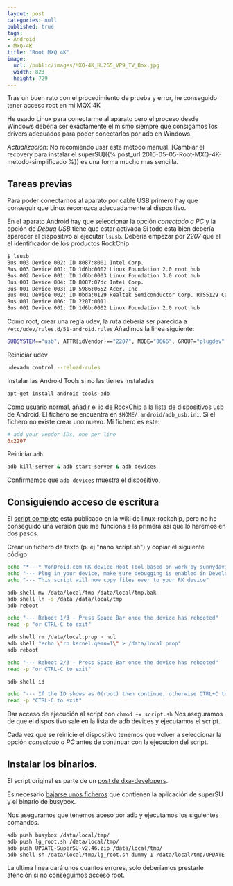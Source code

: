 ```yaml
---
layout: post
categories: null
published: true
tags:
- Android
- MXQ-4K
title: "Root MXQ 4K"
image:
  url: /public/images/MXQ-4K_H.265_VP9_TV_Box.jpg
  width: 823
  height: 729
---
```


Tras un buen rato con el procedimiento de prueba y error, he conseguido tener acceso root en mi MQX 4K

He usado Linux para conectarme al aparato pero el proceso desde Windows debería ser exactamente el mismo siempre que consigamos los drivers adecuados para poder conectarlos por adb en Windows.

<!-- leer mas -->

*Actualización*: No recomiendo usar este metodo manual. [Cambiar el recovery para instalar el superSU]({% post_url 2016-05-05-Root-MXQ-4K-metodo-simplificado %}) es una forma mucho mas sencilla.

## Tareas previas ##

Para poder conectarnos al aparato por cable USB primero hay que conseguir que Linux reconozca adecuadamente al dispositivo.

En el aparato Android hay que seleccionar la opción *conectado a PC* y la opción de *Debug USB* tiene que estar activada
Si todo esta bien debería aparecer el dispositivo al ejecutar `lsusb`. Debería empezar por *2207* que el el identificador de los productos RockChip

```bash
$ lsusb
Bus 003 Device 002: ID 8087:8001 Intel Corp. 
Bus 003 Device 001: ID 1d6b:0002 Linux Foundation 2.0 root hub
Bus 002 Device 001: ID 1d6b:0003 Linux Foundation 3.0 root hub
Bus 001 Device 004: ID 8087:07dc Intel Corp. 
Bus 001 Device 003: ID 5986:0652 Acer, Inc 
Bus 001 Device 002: ID 0bda:0129 Realtek Semiconductor Corp. RTS5129 Card Reader Controller
Bus 001 Device 006: ID 2207:0011  
Bus 001 Device 001: ID 1d6b:0002 Linux Foundation 2.0 root hub
```

Como root, crear una regla udev, la ruta deberia ser parecida a `/etc/udev/rules.d/51-android.rules`
Añadimos la linea siguiente:

```bash
SUBSYSTEM=="usb", ATTR{idVendor}=="2207", MODE="0666", GROUP="plugdev"
```

Reiniciar udev

```bash
udevadm control --reload-rules
```

Instalar las Android Tools si no las tienes instaladas

```bash
apt-get install android-tools-adb

```

Como usuario normal, añadir el id de RockChip a la lista de dispositivos usb de Android. El fichero se encuentra en `$HOME/.android/adb_usb.ini`.
Si el fichero no existe crear uno nuevo. Mi fichero es este:

```ini
# add your vendor IDs, one per line
0x2207
```

Reiniciar `adb` 

```bash
adb kill-server & adb start-server & adb devices
```

Confirmamos que `adb devices` muestra el dispositivo, 

## Consiguiendo acceso de escritura ##

El [script completo](http://www.linux-rockchip.info/mw/index.php?title=Root_RK3066_from_Linux) esta publicado en la wiki de linux-rockchip, pero no he conseguido una versión que me funciona a la primera así que lo haremos en dos pasos.

Crear un fichero de texto  (p. ej "nano script.sh") y copiar el siguiente código

```bash
echo "*---* VonDroid.com RK device Root Tool based on work by sunnydavid *---*"
echo "--- Plug in your device, make sure debugging is enabled in Developer Options"
echo "--- This script will now copy files over to your RK device"

adb shell mv /data/local/tmp /data/local/tmp.bak
adb shell ln -s /data /data/local/tmp
adb reboot

echo "--- Reboot 1/3 - Press Space Bar once the device has rebooted"
read -p "or CTRL-C to exit"

adb shell rm /data/local.prop > nul
adb shell "echo \"ro.kernel.qemu=1\" > /data/local.prop"
adb reboot

echo "--- Reboot 2/3 - Press Space Bar once the device has rebooted"
read -p "or CTRL-C to exit"

adb shell id

echo "--- If the ID shows as 0(root) then continue, otherwise CTRL+C to cancel and start over"
read -p "CTRL-C to exit"
```

Dar acceso de ejecución al script con `chmod +x script.sh`
Nos aseguramos de que el dispositivo sale en la lista de adb devices y ejecutamos el script.

Cada vez que se reinicie el dispositivo tenemos que volver a seleccionar la opción *conectado a PC* antes de continuar con la ejecución del script.

## Instalar los binarios. ##

El script original es parte de un [post de dxa-developers](http://forum.xda-developers.com/android/development/guide-root-method-lg-devices-t3049772).

Es necesario [bajarse unos ficheros](http://d-h.st/uO8h) que contienen la aplicación de superSU y el binario de busybox.

Nos aseguramos que tenemos aceso por adb y ejecutamos los siguientes comandos.

```bash
adb push busybox /data/local/tmp/
adb push lg_root.sh /data/local/tmp/
adb push UPDATE-SuperSU-v2.46.zip /data/local/tmp/
adb shell sh /data/local/tmp/lg_root.sh dummy 1 /data/local/tmp/UPDATE-SuperSU-v2.46.zip /data/local/tmp/busybox
```
La ultima linea dará unos cuantos errores, solo deberíamos prestarle atención si no conseguimos acceso root.
